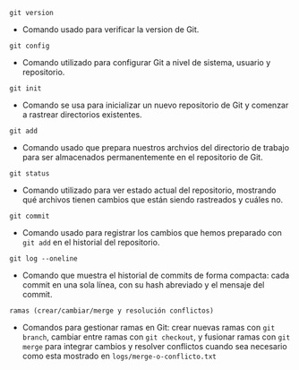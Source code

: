 `git version`
- Comando usado para verificar la version de Git.

`git config`
- Comando utilizado para configurar Git a nivel de sistema, usuario y repositorio.

`git init`
- Comando se usa para inicializar un nuevo repositorio de Git y comenzar a rastrear directorios existentes.

`git add`
- Comando usado que prepara nuestros archvios del directorio de trabajo para ser almacenados permanentemente en el repositorio de Git.

`git status`
- Comando utilizado para ver estado actual del repositorio, mostrando qué archivos tienen cambios que están siendo rastreados y cuáles no.

`git commit`
- Comando usado para registrar los cambios que hemos preparado con `git add` en el historial del repositorio.

`git log --oneline`
- Comando que muestra el historial de commits de forma compacta: cada commit en una sola línea, con su hash abreviado y el mensaje del commit.

`ramas (crear/cambiar/merge y resolución conflictos)`
- Comandos para gestionar ramas en Git: crear nuevas ramas con `git branch`, cambiar entre ramas con `git checkout`, y fusionar ramas con `git merge` para integrar cambios y resolver conflictos cuando sea necesario como esta mostrado en `logs/merge-o-conflicto.txt`
